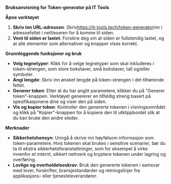 **Bruksanvisning for Token-generator på IT Tools**

**Åpne verktøyet**
1. **Skriv inn URL-adressen**: Skriv<https://it-tools.tech/token-generator>inn i adressefeltet i nettleseren for å komme til siden.
2. **Vent til siden er lastet**: Forsikre deg om at siden er fullstendig lastet, og at alle elementer som alternativer og knapper vises korrekt.

**Grunnleggende funksjoner og bruk**
- **Velg tegnetyper**: Klikk for å velge tegnetyper som skal inkluderes i token-strengen, som store bokstaver, små bokstaver, tall og/eller symboler.
- **Angi lengde**: Skriv inn ønsket lengde på token-strengen i det tilhørende feltet.
- **Generer token**: Etter at du har angitt parametere, klikker du på "Generer token"-knappen. Verktøyet genererer en tilfeldig streng basert på spesifikasjonene dine og viser den på siden.
- **Vis og kopier token**: Kontroller den genererte tokenen i visningsområdet og klikk på "Kopier"-knappen for å kopiere den til utklippbordet slik at du kan bruke den andre steder.

**Merknader**
- **Sikkerhetshensyn**: Unngå å skrive inn høyfølsom informasjon som token-parametere. Hvis tokenen skal brukes i sensitive scenarier, bør du ta til ekstra sikkerhetsforanstaltninger, som for eksempel å virke innenfor et internt, sikkert nettverk og kryptere tokenen under lagring og overføring.
- **Lovlige og overholdelseskrav**: Bruk den genererte tokenen i samsvar med lover, forskrifter, bransjestandarder og retningslinjer fra applikasjons- eller tjenesteleverandører.